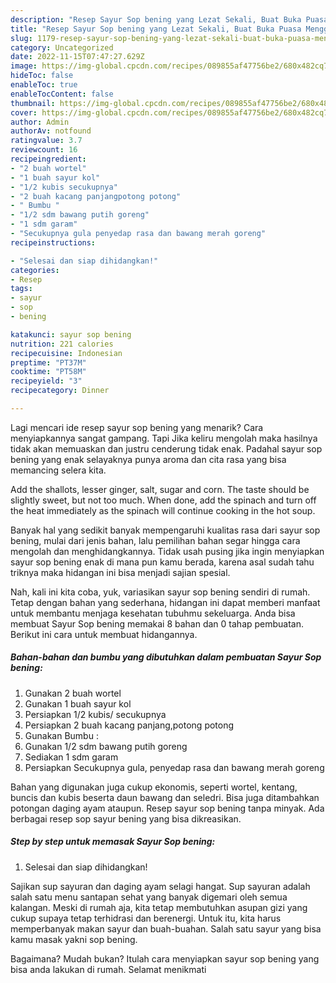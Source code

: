 ```yaml
---
description: "Resep Sayur Sop bening yang Lezat Sekali, Buat Buka Puasa Menggugah Selera"
title: "Resep Sayur Sop bening yang Lezat Sekali, Buat Buka Puasa Menggugah Selera"
slug: 1179-resep-sayur-sop-bening-yang-lezat-sekali-buat-buka-puasa-menggugah-selera
category: Uncategorized
date: 2022-11-15T07:47:27.629Z
image: https://img-global.cpcdn.com/recipes/089855af47756be2/680x482cq70/sayur-sop-bening-foto-resep-utama.jpg
hideToc: false
enableToc: true
enableTocContent: false
thumbnail: https://img-global.cpcdn.com/recipes/089855af47756be2/680x482cq70/sayur-sop-bening-foto-resep-utama.jpg
cover: https://img-global.cpcdn.com/recipes/089855af47756be2/680x482cq70/sayur-sop-bening-foto-resep-utama.jpg
author: Admin
authorAv: notfound
ratingvalue: 3.7
reviewcount: 16
recipeingredient:
- "2 buah wortel"
- "1 buah sayur kol"
- "1/2 kubis secukupnya"
- "2 buah kacang panjangpotong potong"
- " Bumbu "
- "1/2 sdm bawang putih goreng"
- "1 sdm garam"
- "Secukupnya gula penyedap rasa dan bawang merah goreng"
recipeinstructions:

- "Selesai dan siap dihidangkan!"
categories:
- Resep
tags:
- sayur
- sop
- bening

katakunci: sayur sop bening 
nutrition: 221 calories
recipecuisine: Indonesian
preptime: "PT37M"
cooktime: "PT58M"
recipeyield: "3"
recipecategory: Dinner

---
```



Lagi mencari ide resep sayur sop bening yang menarik? Cara menyiapkannya sangat gampang. Tapi Jika keliru mengolah maka hasilnya tidak akan memuaskan dan justru cenderung tidak enak. Padahal sayur sop bening yang enak selayaknya punya aroma dan cita rasa yang bisa memancing selera kita.


Add the shallots, lesser ginger, salt, sugar and corn. The taste should be slightly sweet, but not too much. When done, add the spinach and turn off the heat immediately as the spinach will continue cooking in the hot soup.

Banyak hal yang sedikit banyak mempengaruhi kualitas rasa dari sayur sop bening, mulai dari jenis bahan, lalu pemilihan bahan segar hingga cara mengolah dan menghidangkannya. Tidak usah pusing jika ingin menyiapkan sayur sop bening enak di mana pun kamu berada, karena asal sudah tahu triknya maka hidangan ini bisa menjadi sajian spesial.


Nah, kali ini kita coba, yuk, variasikan sayur sop bening sendiri di rumah. Tetap dengan bahan yang sederhana, hidangan ini dapat memberi manfaat untuk membantu menjaga kesehatan tubuhmu sekeluarga. Anda bisa membuat Sayur Sop bening memakai 8 bahan dan 0 tahap pembuatan. Berikut ini cara untuk membuat hidangannya.

<!--inarticleads1-->

##### Bahan-bahan dan bumbu yang dibutuhkan dalam pembuatan Sayur Sop bening:

1. Gunakan 2 buah wortel
1. Gunakan 1 buah sayur kol
1. Persiapkan 1/2 kubis/ secukupnya
1. Persiapkan 2 buah kacang panjang,potong potong
1. Gunakan  Bumbu :
1. Gunakan 1/2 sdm bawang putih goreng
1. Sediakan 1 sdm garam
1. Persiapkan Secukupnya gula, penyedap rasa dan bawang merah goreng


Bahan yang digunakan juga cukup ekonomis, seperti wortel, kentang, buncis dan kubis beserta daun bawang dan seledri. Bisa juga ditambahkan potongan daging ayam ataupun. Resep sayur sop bening tanpa minyak. Ada berbagai resep sop sayur bening yang bisa dikreasikan. 

<!--inarticleads2-->

##### Step by step untuk memasak Sayur Sop bening:


1. Selesai dan siap dihidangkan!

Sajikan sup sayuran dan daging ayam selagi hangat. Sup sayuran adalah salah satu menu santapan sehat yang banyak digemari oleh semua kalangan. Meski di rumah aja, kita tetap membutuhkan asupan gizi yang cukup supaya tetap terhidrasi dan berenergi. Untuk itu, kita harus memperbanyak makan sayur dan buah-buahan. Salah satu sayur yang bisa kamu masak yakni sop bening. 

Bagaimana? Mudah bukan? Itulah cara menyiapkan sayur sop bening yang bisa anda lakukan di rumah. Selamat menikmati
